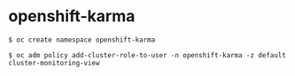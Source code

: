 # openshift-karma


    $ oc create namespace openshift-karma
    
    $ oc adm policy add-cluster-role-to-user -n openshift-karma -z default cluster-monitoring-view
